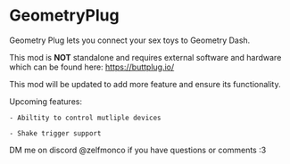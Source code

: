 # GeometryPlug

Geometry Plug lets you connect your sex toys to Geometry Dash.

This mod is **NOT** standalone and requires external software and hardware which can be found here: https://buttplug.io/

This mod will be updated to add more feature and ensure its functionality.

Upcoming features:

    - Abiltity to control mutliple devices

    - Shake trigger support

DM me on discord @zelfmonco if you have questions or comments :3
